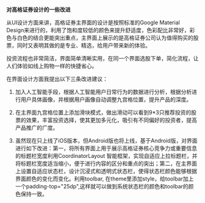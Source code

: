 **对高格证券设计的一些改进**

从UI设计方面来讲，高格证券主界面的设计是按照标准的Google Material Design来进行的，利用了饱和度较低的颜色来提升舒适度，色彩配比非常好，彩色与白色的结合更能突出重点，主界面上展示的是高格证券公司认为值得购买的股票，同时又表明其做的是专业、精选，给用户带来新的体验。

投资流程也非常简洁，界面简单清晰实用，在同一个界面选股下单，简化流程，让人们体验如线上购物一样的快捷省心。

在界面设计方面我提出以下三条改进建议：

1. 加入人工智能手段，根据人工智能用户日常行为的数据进行分析，根据分析进行用户具体画像，并根据用户画像自动调整九宫格位置，提升产品的深度。

2. 在主界面九宫格位置上添加滑块模式，做出滑动可以看到9*3只推荐投资的股票的效果，丰富投资选择，使其更加多元化，吸引有不同偏好的投资者，提高产品推广的广度。

3. 虽然现在只上线了iOS版本，但Android版也将上线，基于Android版，对界面进行如下改进：第一，将所有界面上用于展示高格证券核心竞争力或重要信息的标题栏宽度利用CoordinatorLayout 智能框架，实现自适应上拉标题栏，并将标题栏宽度适当缩小，便于进行内容的区分和重点的突出；第二，在主界面上设置自适应状态栏，设计沉浸式和透明式状态栏，使得状态栏颜色能够根据界面颜色的变化而变化。利用toolbar, 在theme里添加style，给toolbar加上一个padding-top="25dp",这样就可以做到系统状态栏的颜色和toolbar的颜色保持一致。